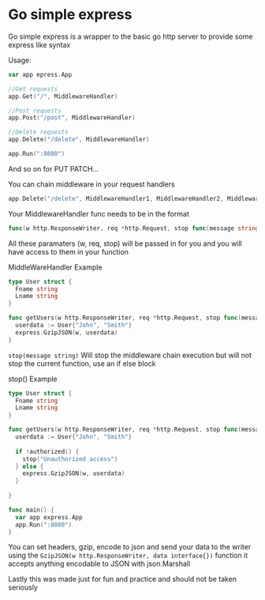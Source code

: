 # Go simple express

Go simple express is a wrapper to the basic go http server to provide some express like syntax

Usage:
``` go
var app epress.App

//Get requests
app.Get("/", MiddlewareHandler)

//Post requests
app.Post("/post", MiddlewareHandler)

//Delete requests
app.Delete("/delete", MiddlewareHandler)

app.Run(":8080")
```
And so on for PUT PATCH...

You can chain middleware in your request handlers
```go
app.Delete("/delete", MiddlewareHandler1, MiddlewareHandler2, MiddlewareHandler3)
```


Your MiddlewareHandler func needs to be in the format
```go
func(w http.ResponseWriter, req *http.Request, stop func(message string))
```
All these paramaters (w, req, stop) will be passed in for you and you will have access to them in your function

MiddleWareHandler Example
```go
type User struct {
  Fname string
  Lname string
}

func getUsers(w http.ResponseWriter, req *http.Request, stop func(message string)) {
  userdata := User{"John", "Smith"}
  express.GzipJSON(w, userdata)
}
```

`stop(message string)` Will stop the middleware chain execution but will not stop the current function, use an if else block

stop() Example
```go
type User struct {
  Fname string
  Lname string
}

func getUsers(w http.ResponseWriter, req *http.Request, stop func(message string)) {
  userdata := User{"John", "Smith"}
  
  if !authorized() {
    stop("Unauthorized access")
  } else {
    express.GzipJSON(w, userdata)
  }
  
}

func main() {
  var app express.App
  app.Run(":8080")
}
```

You can set headers, gzip, encode to json and send your data to the writer using the `GzipJSON(w http.ResponseWriter, data interface{})` function
it accepts anything encodable to JSON with json.Marshall

Lastly this was made just for fun and practice and should not be taken seriously
